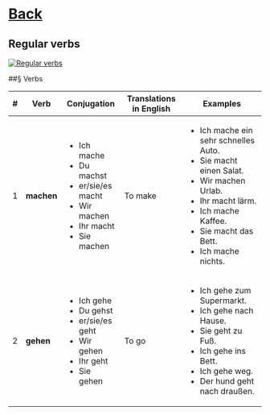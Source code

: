 # [Back](../a1/README.md)

## Regular verbs

<a href="https://www.youtube.com/watch?v=rid4FG6BdLs&list=PL5QyCnFPRx0GxaFjdAVkx7K9TfEklY4sg&index=5" target="_blank">
    <img src="http://i3.ytimg.com/vi/rid4FG6BdLs/maxresdefault.jpg" 
    alt="Regular verbs"/></a>

##§ Verbs
<table>
 <thead>
  <tr>
   <th>#</th>
   <th>Verb</th>
   <th>Conjugation</th>
   <th>Translations in English</th>
   <th>Examples</th>
  </tr>
 </thead>
 <tbody>
  <tr>
   <td>1</td>
   <td><strong>machen</strong></td>
   <td>
    <ul>
     <li>Ich mache</li>
     <li>Du machst</li>
     <li>er/sie/es macht</li>
     <li>Wir machen</li>
     <li>Ihr macht</li>
     <li>Sie machen</li>
    </ul>
   </td>
   <td>To make</td>
   <td>
    <ul>
     <li>Ich mache ein sehr schnelles Auto.</li>
     <li>Sie macht einen Salat.</li>
     <li>Wir machen Urlab.</li>
     <li>Ihr macht lärm.</li>
     <li>Ich mache Kaffee.</li>
     <li>Sie macht das Bett.</li>
     <li>Ich mache nichts.</li>
    </ul>
   </td>
  </tr>
  <tr>
   <td>2</td>
   <td><strong>gehen</strong></td>
   <td>
    <ul>
     <li>Ich gehe</li>
     <li>Du gehst</li>
     <li>er/sie/es geht</li>
     <li>Wir gehen</li>
     <li>Ihr geht</li>
     <li>Sie gehen</li>
    </ul>
   </td>
   <td>To go</td>
   <td>
    <ul>
     <li>Ich gehe zum Supermarkt.</li>
     <li>Ich gehe nach Hause.</li>
     <li>Sie geht zu Fuß.</li>
     <li>Ich gehe ins Bett.</li>
     <li>Ich gehe weg.</li>
     <li>Der hund geht nach draußen.</li>
    </ul>
   </td>
  </tr>  
 </tbody>
</table>
